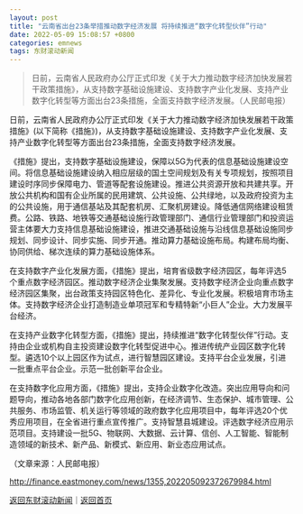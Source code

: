 ```yaml
---
layout: post
title: "云南省出台23条举措推动数字经济发展 将持续推进“数字化转型伙伴”行动"
date: 2022-05-09 15:08:57 +0800
categories: emnews
tags: 东财滚动新闻
---
```

> 日前，云南省人民政府办公厅正式印发《关于大力推动数字经济加快发展若干政策措施》，从支持数字基础设施建设、支持数字产业化发展、支持产业数字化转型等方面出台23条措施，全面支持数字经济发展。（人民邮电报）

<p>日前，云南省人民政府办公厅正式印发《关于大力推动数字经济加快发展若干政策措施》(以下简称《措施》)，从支持数字基础设施建设、支持数字产业化发展、支持产业数字化转型等方面出台23条措施，全面支持数字经济发展。</p>
 <p>《措施》提出，支持数字基础设施建设，保障以5G为代表的信息基础设施建设空间。将信息基础设施建设纳入相应层级的国土空间规划及有关专项规划，按照项目建设时序同步保障电力、管道等配套设施建设。推进公共资源开放和共建共享。开放公共机构和国有企业所属的民用建筑、公共设施、公共绿地，以及政府投资为主的公共设施，用于通信基站及其配套机房、汇聚机房建设。降低通信网络建设租赁费。公路、铁路、地铁等交通基础设施行政管理部门、通信行业管理部门和投资运营主体要大力支持信息基础设施建设，推进交通基础设施与沿线信息基础设施同步规划、同步设计、同步实施、同步开通。推动算力基础设施布局。构建布局均衡、协同供给、梯次连续的算力基础设施体系。</p>
 <p>在支持数字产业化发展方面，《措施》提出，培育省级数字经济园区，每年评选5个重点数字经济园区。推动数字经济企业集聚发展。支持数字经济企业向重点数字经济园区集聚，出台政策支持园区特色化、差异化、专业化发展。积极培育市场主体。支持数字经济企业打造制造业单项冠军和专精特新“小巨人”企业。大力发展平台经济。</p>
 <p>在支持产业数字化转型方面，《措施》提出，持续推进“数字化转型伙伴”行动。支持由企业或机构自主投资建设数字化转型促进中心。推进传统产业园区数字化转型。遴选10个以上园区作为试点，进行智慧园区建设。支持平台企业发展，引进一批重点平台企业。示范一批创新平台企业。</p>
 <p>在支持数字化应用方面，《措施》提出，支持企业数字化改造。突出应用导向和问题导向，推动各地各部门数字化应用创新，在经济调节、生态保护、城市管理、公共服务、市场监管、机关运行等领域的政府数字化应用项目中，每年评选20个优秀应用项目，在全省进行重点宣传推广。支持智慧县城建设。评选数字经济应用示范项目。支持建设一批5G、物联网、大数据、云计算、信创、人工智能、智能制造领域的新技术、新产品、新模式、新应用、新业态应用试点。</p><p class="em_media">（文章来源：人民邮电报）</p>

<http://finance.eastmoney.com/news/1355,202205092372679984.html>

[返回东财滚动新闻](//finews.withounder.com/emnews/)｜[返回首页](//finews.withounder.com/)